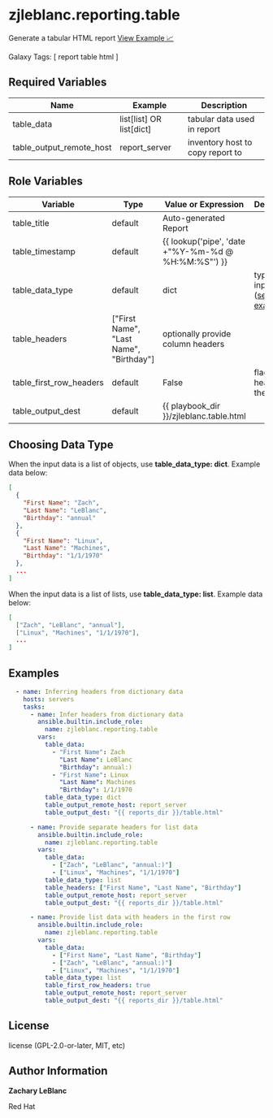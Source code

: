 zjleblanc.reporting.table
=========

Generate a tabular HTML report
[View Example 📈](https://reports.autodotes.com/roles/table.mlb.html)

Galaxy Tags: \[ report table html \]

Required Variables
------------------

| Name | Example | Description |
| -------- | ------- | ------------------- |
| table_data | list[list] OR list[dict] | tabular data used in report |
| table_output_remote_host | report_server | inventory host to copy report to |


Role Variables
--------------

| Variable | Type | Value or Expression | Description |
| -------- | ------- | ------------------- | --------- |
| table_title | default | Auto-generated Report |  |
| table_timestamp | default | {{ lookup('pipe', 'date +"%Y-%m-%d @ %H:%M:%S"') }} |  |
| table_data_type | default | dict | type of input data ([see examples](#choosing-data-type)) |
| table_headers | ["First Name", "Last Name", "Birthday"] | optionally provide column headers |
| table_first_row_headers | default | False | flag for headers in the first row |
| table_output_dest | default | {{ playbook_dir }}/zjleblanc.table.html |  |

Choosing Data Type
------------------

When the input data is a list of objects, use **table_data_type: dict**. Example data below:
```json
[
  {
    "First Name": "Zach",
    "Last Name": "LeBlanc",
    "Birthday": "annual"
  },
  {
    "First Name": "Linux",
    "Last Name": "Machines",
    "Birthday": "1/1/1970"
  },
  ...
]
```

When the input data is a list of lists, use **table_data_type: list**. Example data below:
```json
[
  ["Zach", "LeBlanc", "annual"],
  ["Linux", "Machines", "1/1/1970"],
  ...
]
```

Examples
--------

```yaml
  - name: Inferring headers from dictionary data
    hosts: servers
    tasks:
      - name: Infer headers from dictionary data
        ansible.builtin.include_role:
          name: zjleblanc.reporting.table
        vars:
          table_data:
            - "First Name": Zach
              "Last Name": LeBlanc
              "Birthday": annual:)
            - "First Name": Linux
              "Last Name": Machines
              "Birthday": 1/1/1970
          table_data_type: dict
          table_output_remote_host: report_server
          table_output_dest: "{{ reports_dir }}/table.html"

      - name: Provide separate headers for list data
        ansible.builtin.include_role:
          name: zjleblanc.reporting.table
        vars:
          table_data:
            - ["Zach", "LeBlanc", "annual:)"]
            - ["Linux", "Machines", "1/1/1970"]
          table_data_type: list
          table_headers: ["First Name", "Last Name", "Birthday"]
          table_output_remote_host: report_server
          table_output_dest: "{{ reports_dir }}/table.html"

      - name: Provide list data with headers in the first row
        ansible.builtin.include_role:
          name: zjleblanc.reporting.table
        vars:
          table_data:
            - ["First Name", "Last Name", "Birthday"]
            - ["Zach", "LeBlanc", "annual:)"]
            - ["Linux", "Machines", "1/1/1970"]
          table_data_type: list
          table_first_row_headers: true
          table_output_remote_host: report_server
          table_output_dest: "{{ reports_dir }}/table.html"
```

License
-------

license (GPL-2.0-or-later, MIT, etc)

Author Information
-------
**Zachary LeBlanc**

Red Hat
